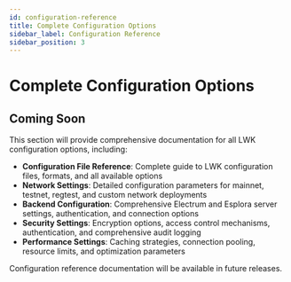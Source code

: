 ```yaml
---
id: configuration-reference
title: Complete Configuration Options
sidebar_label: Configuration Reference
sidebar_position: 3
---
```


# Complete Configuration Options

## Coming Soon

This section will provide comprehensive documentation for all LWK configuration options, including:

- **Configuration File Reference**: Complete guide to LWK configuration files, formats, and all available options
- **Network Settings**: Detailed configuration parameters for mainnet, testnet, regtest, and custom network deployments
- **Backend Configuration**: Comprehensive Electrum and Esplora server settings, authentication, and connection options
- **Security Settings**: Encryption options, access control mechanisms, authentication, and comprehensive audit logging
- **Performance Settings**: Caching strategies, connection pooling, resource limits, and optimization parameters

Configuration reference documentation will be available in future releases.